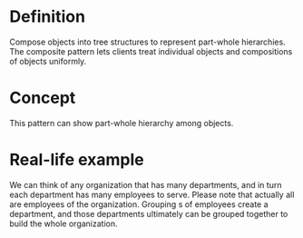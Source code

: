 # Definition
Compose objects into tree structures to represent part-whole hierarchies. The composite pattern lets clients treat individual objects and compositions of objects uniformly.

# Concept
This pattern can show part-whole hierarchy among objects.

# Real-life example
We can think of any organization that has many departments, and in turn each department has many employees to serve. Please note that actually all are employees of the organization. Grouping s of employees create a department, and those departments ultimately can be grouped together to build the whole organization.
